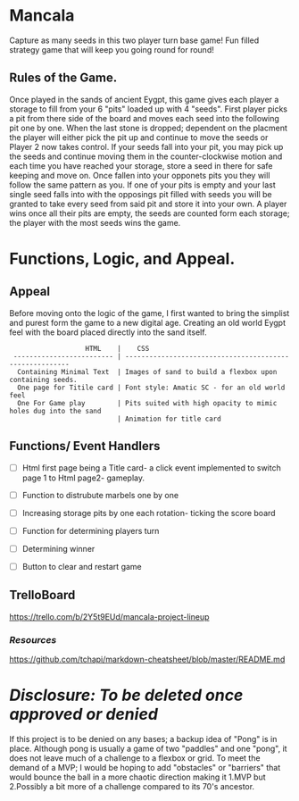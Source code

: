 # Mancala
Capture as many seeds in this two player turn base game! Fun filled strategy game that will keep you going round for round! 

## Rules of the Game. 

  Once played in the sands of ancient Eygpt, this game gives each player a storage to fill from your 6 "pits" loaded up with 4 "seeds". First player picks a pit from there side of the board and moves each seed into the following pit one by one. When the last stone is dropped; dependent on the placment the player will either pick the pit up and continue to move the seeds or Player 2 now takes control. If your seeds fall into your pit, you may pick up the seeds and continue moving them in the counter-clockwise motion and each time you have reached your storage, store a seed in there for safe keeping and move on. Once fallen into your opponets pits you they will follow the same pattern as you. If one of your pits is empty and your last single seed falls into with the opposings pit filled with seeds you will be granted to take every seed from said pit and store it into your own. A player wins once all their pits are empty, the seeds are counted form each storage; the player with the most seeds wins the game.


# Functions, Logic, and Appeal.

## Appeal
  Before moving onto the logic of the game, I first wanted to bring the simplist and purest form the game to a new digital age. Creating an old world Eygpt feel with the board placed directly into the sand itself. 
                    
                       HTML    |    CSS
     ------------------------- | --------------------------------------------------------
      Containing Minimal Text  | Images of sand to build a flexbox upon containing seeds.
      One page for Titile card | Font style: Amatic SC - for an old world feel
      One For Game play        | Pits suited with high opacity to mimic holes dug into the sand
                               | Animation for title card


## Functions/ Event Handlers
- [ ] Html first page being a Title card- a click event implemented to switch page 1 to Html page2- gameplay.
- [ ] Function to distrubute marbels one by one 
- [ ] Increasing storage pits by one each rotation- ticking the score board
- [ ] Function for determining players turn
- [ ] Determining winner
- [ ] Button to clear and restart game





## TrelloBoard
https://trello.com/b/2Y5t9EUd/mancala-project-lineup


### ***Resources***

https://github.com/tchapi/markdown-cheatsheet/blob/master/README.md



# ***Disclosure: To be deleted once approved or denied***
If this project is to be denied on any bases; a backup idea of "Pong" is in place. Although pong is usually a game of two "paddles" and one "pong", it does not leave much of a challenge to a flexbox or grid. To meet the demand of a MVP; I would be  hoping to add "obstacles" or "barriers" that would bounce the ball in a more chaotic direction making it 1.MVP but 2.Possibly a bit more of a challenge compared to its 70's ancestor. 

